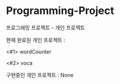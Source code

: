 # Programming-Project
프로그래밍 프로젝트 - 개인 프로젝트

현재 완료된 개인 프로젝트 :

<#1> wordCounter

<#2> voca

구현중인 개인 프로젝트 : None
